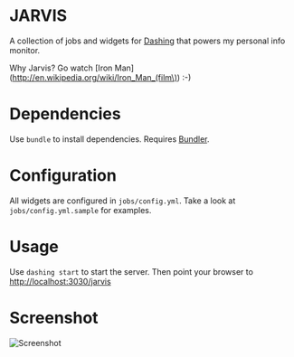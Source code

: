 JARVIS
======
A collection of jobs and widgets for
[Dashing](http://shopify.github.com/dashing/) that powers my personal info
monitor.

Why Jarvis? Go watch [Iron Man](http://en.wikipedia.org/wiki/Iron_Man_(film\))
:-)

Dependencies
============
Use `bundle` to install dependencies. Requires
[Bundler](http://gembundler.com/).

Configuration
=============
All widgets are configured in `jobs/config.yml`. Take a look at
`jobs/config.yml.sample` for examples.

Usage
=====
Use `dashing start` to start the server. Then point your browser to
[http://localhost:3030/jarvis](http://localhost:3030/jarvis)

Screenshot
==========
![Screenshot](https://github.com/martinp/jarvis/raw/master/public/jarvis.png)
